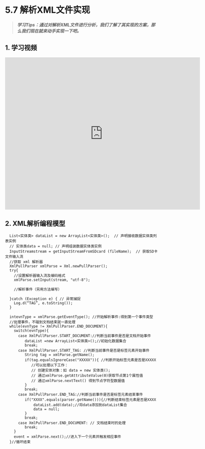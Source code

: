 
# 5.7 解析XML文件实现

>##### 学习Tips：通过对解析XML文件进行分析，我们了解了其实现的方案，那么我们现在就来动手实现一下吧。


## 1. 学习视频

<iframe frameborder="0" width="640" height="498" src="https://v.qq.com/iframe/player.html?vid=z0180bhmznp&tiny=0&auto=0" allowfullscreen></iframe>

## 2. XML解析编程模型

```
  List<实体类> dataList = new ArrayList<实体类>();  // 声明接收数据实体类列表实例
  // 实体类data = null; // 声明组装数据实体类实例
  InputStreamstream = getInputStreamFromSDcard (fileName);  // 获取SD卡文件输入流
  //获取 xml 解析器
  XmlPullParser xmlParse = Xml.newPullParser();
  try{
    //设置解析器输入流及编码格式
    xmlParse.setInput(stream, "utf-8");

    //解析事件（另用方法编写）

  }catch (Exception e) { // 异常捕捉
    Log.d(“TAG”, e.toString());
  }
```

```
  intevnType = xmlParse.getEventType(); //开始解析事件:得到第一个事件类型
  //处理事件，不碰到文档结束就一直处理
  while(evnType != XmlPullParser.END_DOCUMENT){
    switch(evnType){
      case XmlPullParser.START_DOCUMENT://判断当前事件是否是文档开始事件 
         dataList =new ArrayList<实体类>();//初始化数据集合 
         break;
      case XmlPullParser.START_TAG: //判断当前事件是否是标签元素开始事件
         String tag = xmlParse.getName();
         if(tag.equalsIgnoreCase("XXXXX")){ //判断开始标签元素是否是XXXXX
            //可以处理以下工作：
            // 创建实体对象：如 data = new 实体类();
            // 通过xmlParse.getAttributeValue(0)获取节点第1个属性值
            // 通过xmlParse.nextText() 得到节点字符型数据值
         }
         break; 
      case XmlPullParser.END_TAG://判断当前事件是否是标签元素结束事件 
         if("XXXX".equals(parser.getName())){//判断结束标签元素是否是XXXX 
             dataList.add(data);//将data添加到dataList集合 
             data = null;  
         } 
         break; 
      case XmlPullParser.END_DOCUMENT: // 文档结束时的处理
         break;
    } 
    event = xmlParse.next();//进入下一个元素并触发相应事件 
  }//循环结束  
```